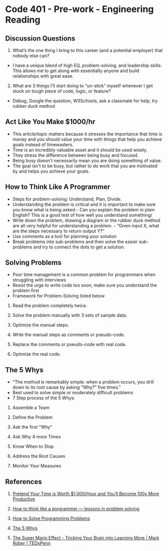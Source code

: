 # Code 401 - Pre-work - Engineering Reading

## Discussion Questions

1. What’s the one thing I bring to this career (and a potential employer) that nobody else can?

- I have a unique blend of high EQ, problem-solving, and leadership skills. This allows me to get along with essentially anyone and build relationships with great ease.

2. What are 3 things I’ll start doing to “un-stick” myself whenever I get stuck on tough piece of code, logic, or feature?

- Debug, Google the question, W3Schools, ask a classmate for help, try rubber duck method

## Act Like You Make $1000/hr

- This article/topic matters because it stresses the importance that time is money and you should value your time with things that help you achieve goals instead of timewasters.
- Time is an incredibly valuable asset and it should be used wisely.
- They stress the difference between being busy and focused.
- Being busy doesn't necessarily mean you are doing something of value.
- The goal isn't to be busy, but rather to do work that you are motivated by and helps you achieve your goals.

## How to Think Like A Programmer

- Steps for problem-solving: Understand, Plan, Divide.
- Understanding the problem is critical and it is important to make sure you know what is being asked.- Can you explain the problem in plain English? This is a good test of how well you understand something/
- Write down the problem, drawing a diagram or the rubber duck method are all very helpful for understanding a problem.
- “Given input X, what are the steps necessary to return output Y?”
- Use comments as a tool for planning your solution
- Break problems into sub-problems and then solve the easier sub-problems and try to connect the dots to get a solution.

## Solving Problems

- Poor time management is a common problem for programmers when struggling with interviews
- Resist the urge to write code too soon, make sure you understand the problem first
- Framework for Problem-Solving listed below

1. Read the problem completely twice.

2. Solve the problem manually with 3 sets of sample data.

3. Optimize the manual steps.

4. Write the manual steps as comments or pseudo-code.

5. Replace the comments or pseudo-code with real code.

6. Optimize the real code.

## The 5 Whys

- "The method is remarkably simple: when a problem occurs, you drill down to its root cause by asking "Why?" five times."
- Best used to solve simple or moderately difficult problems
- 7 Step process of the 5 Whys:

1. Assemble a Team

2. Define the Problem

3. Ask the first "Why"

4. Ask Why 4 more Times

5. Know When to Stop

6. Address the Root Causes

7. Monitor Your Measures

## References

1. [Pretend Your Time is Worth $1,000/Hour and You’ll Become 100x More Productive](https://anthony-moore.medium.com/pretend-your-time-is-worth-1-000-hour-and-youll-become-100x-more-productive-6ab2302b8e8c)

2. [How to think like a programmer — lessons in problem solving](https://www.freecodecamp.org/news/how-to-think-like-a-programmer-lessons-in-problem-solving-d1d8bf1de7d2)

3. [How to Solve Programming Problems](https://simpleprogrammer.com/solving-problems-breaking-it-down/)

4. [The 5 Whys](https://www.mindtools.com/a3mi00v/5-whys)

5. [The Super Mario Effect - Tricking Your Brain into Learning More | Mark Rober | TEDxPenn](https://www.youtube.com/watch?v=9vJRopau0g0&ab_channel=TEDxTalks)
